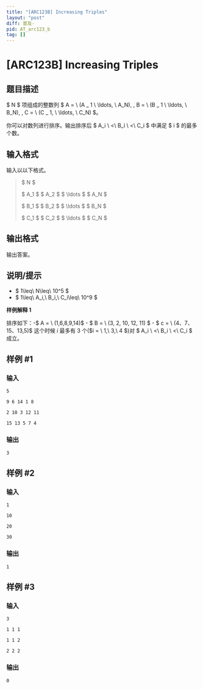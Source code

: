 ```yaml
---
title: "[ARC123B] Increasing Triples"
layout: "post"
diff: 普及-
pid: AT_arc123_b
tag: []
---
```


# [ARC123B] Increasing Triples

## 题目描述

$ N $ 项组成的整数列 $ A = \ (A _ 1 \ \ldots, \ A_N), \, B = \ (B _ 1 \ \ldots, \ B_N), \, C = \ (C _ 1, \ \ldots, \ C_N) $。

你可以对数列进行排序。输出排序后 $ A_i \ <\ B_i \ <\ C_i $ 中满足 $ i $ 的最多个数。

## 输入格式

输入以以下格式。

> $ N $ 
>
> $ A_1 $ $ A_2 $ $ \ldots $ $ A_N $
>
> $ B_1 $ $ B_2 $ $ \ldots $ $ B_N $
>
> $ C_1 $ $ C_2 $ $ \ldots $ $ C_N $

## 输出格式

输出答案。

## 说明/提示

- $ 1\leq\ N\leq\ 10^5 $
- $ 1\leq\ A_i,\ B_i,\ C_i\leq\ 10^9 $

**样例解释 $1$**

排序如下：-$ A = \ (1,6,8,9,14)$ - $ B = \ (3, 2, 10, 12, 11) $ - $ c = \ (4、7、15、13,5)$ 这个时候 $i$ 最多有 $3$ 个($i = \ 1,\ 3,\ 4 $)对 $ A_i \ <\ B_i \ <\ C_i $ 成立。

## 样例 #1

### 输入

```
5
9 6 14 1 8
2 10 3 12 11
15 13 5 7 4
```

### 输出

```
3
```

## 样例 #2

### 输入

```
1
10
20
30
```

### 输出

```
1
```

## 样例 #3

### 输入

```
3
1 1 1
1 1 2
2 2 2
```

### 输出

```
0
```


